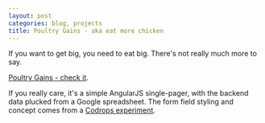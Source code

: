 ```yaml
---
layout: post
categories: blog, projects
title: Poultry Gains - aka eat more chicken
---
```


If you want to get big, you need to eat big. There's not really much more to say. 

[Poultry Gains - check it](http://poultrygains.nathanw.com.au).

If you really care, it's a simple AngularJS single-pager, with the backend data plucked from a Google spreadsheet. The form field styling and concept comes from a [Codrops experiment](https://github.com/codrops).
